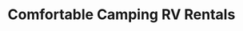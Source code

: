 ---
title: "Comfortable Camping RV Rentals"
url: /pipe-creek/comfortable-camping-rv-rentals/
shop: Wohnwagen
---